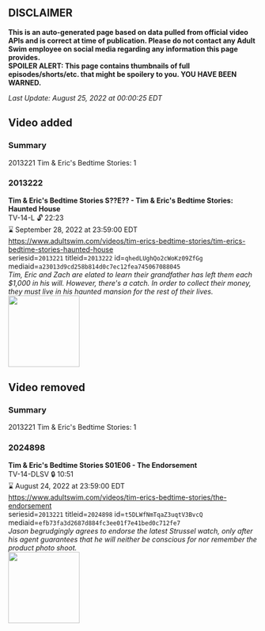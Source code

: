 ## DISCLAIMER
**This is an auto-generated page based on data pulled from official video APIs and is correct at time of publication. Please do not contact any Adult Swim employee on social media regarding any information this page provides.**  
**SPOILER ALERT: This page contains thumbnails of full episodes/shorts/etc. that might be spoilery to you. YOU HAVE BEEN WARNED.**  

_Last Update: August 25, 2022 at 00:00:25 EDT_
## Video added
### Summary
2013221 Tim & Eric's Bedtime Stories: 1  
### 2013222
**Tim & Eric's Bedtime Stories S??E?? - Tim & Eric's Bedtime Stories: Haunted House**  
TV-14-L 🔓 22:23  
⌛ September 28, 2022 at 23:59:00 EDT  
https://www.adultswim.com/videos/tim-erics-bedtime-stories/tim-erics-bedtime-stories-haunted-house  
seriesid=`2013221` titleid=`2013222` id=`qhedLUghQo2cWoKz09ZfGg` mediaid=`a23013d9cd258b814d0c7ec12fea745067088045`  
_Tim, Eric and Zach are elated to learn their grandfather has left them each $1,000 in his will. However, there's a catch. In order to collect their money, they must live in his haunted mansion for the rest of their lives._  
<a href="https://media.cdn.adultswim.com/uploads/20210107/thumbnails/2_2117838267-tebs_100_dup-20140908.jpg"><img src="https://media.cdn.adultswim.com/uploads/20210107/thumbnails/2_2117838267-tebs_100_dup-20140908.jpg" height="144px" /></a>
## Video removed
### Summary
2013221 Tim & Eric's Bedtime Stories: 1  
### 2024898
**Tim & Eric's Bedtime Stories S01E06 - The Endorsement**  
TV-14-DLSV 🔒 10:51  
⌛ August 24, 2022 at 23:59:00 EDT  
https://www.adultswim.com/videos/tim-erics-bedtime-stories/the-endorsement  
seriesid=`2013221` titleid=`2024898` id=`t5DLWfNmTqaZ3uqtV3BvcQ` mediaid=`efb73fa3d2687d884fc3ee01f7e41bed0c712fe7`  
_Jason begrudgingly agrees to endorse the latest Strussel watch, only after his agent guarantees that he will neither be conscious for nor remember the product photo shoot._  
<a href="https://media.cdn.adultswim.com/uploads/20210107/thumbnails/2_2117844495-tebs_106_dup-20140910.jpg"><img src="https://media.cdn.adultswim.com/uploads/20210107/thumbnails/2_2117844495-tebs_106_dup-20140910.jpg" height="144px" /></a>
